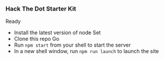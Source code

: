### Hack The Dot Starter Kit ###

Ready
- Install the latest version of node
Set
- Clone this repo
Go
- Run `npm start` from your shell to start the server
- In a new shell window, run `npm run launch` to launch the site
